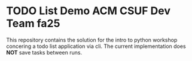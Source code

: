 # TODO List Demo ACM CSUF Dev Team fa25
This repository contains the solution for the intro to python workshop concering a todo list application via cli. The current implementation does **NOT** save tasks between runs.